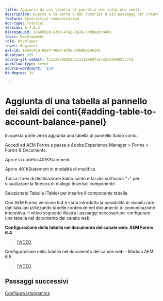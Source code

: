 ```yaml
---
title: Aggiunta di una tabella al pannello dei saldi dei conti
description: Questa è la parte 9 del tutorial a più passaggi per creare il tuo primo documento di comunicazione interattivo.In questa parte, aggiungeremo una tabella al pannello Bilanciamento account.
feature: Interactive Communication
doc-type: Tutorial
version: 6.4,6.5
discoiquuid: 28a9d88d-635b-47a2-8a78-54ddeabc4406
topic: Development
role: Developer
level: Beginner
exl-id: 1e43c459-8824-40e8-8f05-24b8b0646346
duration: 315
source-git-commit: f23c2ab86d42531113690df2e342c65060b5c7cd
workflow-type: tm+mt
source-wordcount: '159'
ht-degree: 1%

---
```


# Aggiunta di una tabella al pannello dei saldi dei conti{#adding-table-to-account-balance-panel}

In questa parte verrà aggiunta una tabella al pannello Saldo conto.

Accedi ad AEM Forms e passa a Adobe Experience Manager > Forms > Forms &amp; Documents.

Aprire la cartella 401KStatement.

Aprire 401KStatement in modalità di modifica.

Tocca l’area di destinazione Saldo conto e fai clic sull’icona &quot;+&quot; per visualizzare la finestra di dialogo Inserisci componente.

Selezionate Tabella (Table) per inserire il componente tabella.

Con AEM Forms versione 6.4 è stata introdotta la possibilità di visualizzare dati tabulari utilizzando tabelle contenute nel documento di comunicazione interattiva. Il video seguente illustra i passaggi necessari per configurare una tabella nel documento del canale web.

**Configurazione della tabella nel documento del canale web: AEM Forms 6.4**

>[!VIDEO](https://video.tv.adobe.com/v/22360?quality=12&learn=on)

Configurazione della tabella nel documento del canale web - Modulo AEM 6.5

>[!VIDEO](https://video.tv.adobe.com/v/27847?quality=12&learn=on)

## Passaggi successivi

[Configura istogramma](./partten.md)

